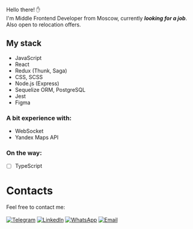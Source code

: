 Hello there! ✋<br>
I'm Middle Frontend Developer from Moscow, currently ***looking for a job***.<br>
Also open to relocation offers.

## My stack
* JavaScript
* React
* Redux (Thunk, Saga)
* CSS, SCSS
* Node.js (Express)
* Sequelize ORM, PostgreSQL
* Jest
* Figma

### A bit experience with:
* WebSocket
* Yandex Maps API

### On the way:
* [ ] TypeScript

# Contacts
Feel free to contact me:<br><br>
[![Telegram](https://img.shields.io/badge/-Telegram-blue?color=0088cc&logo=telegram&logoColor=white)](https://t.me/zzzookie)
[![LinkedIn](https://img.shields.io/badge/-LinkedIn-blue?color=0077b5&logo=linkedin&logoColor=white)](https://www.linkedin.com/in/ivan-shulgin/)
[![WhatsApp](https://img.shields.io/badge/-WhatsApp-green?color=075e54&logo=whatsapp&logoColor=white)](https://api.whatsapp.com/send?phone=79167978400)
[![Email](https://img.shields.io/badge/-Email-red?color=ea4335&logo=gmail&logoColor=white)](mailto:iushulgin@gmail.com)
